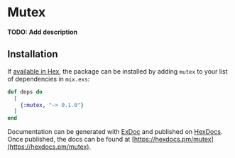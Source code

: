 # Mutex

**TODO: Add description**

## Installation

If [available in Hex](https://hex.pm/docs/publish), the package can be installed
by adding `mutex` to your list of dependencies in `mix.exs`:

```elixir
def deps do
  [
    {:mutex, "~> 0.1.0"}
  ]
end
```

Documentation can be generated with [ExDoc](https://github.com/elixir-lang/ex_doc)
and published on [HexDocs](https://hexdocs.pm). Once published, the docs can
be found at [https://hexdocs.pm/mutex](https://hexdocs.pm/mutex).

